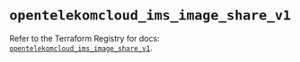 # `opentelekomcloud_ims_image_share_v1`

Refer to the Terraform Registry for docs: [`opentelekomcloud_ims_image_share_v1`](https://registry.terraform.io/providers/opentelekomcloud/opentelekomcloud/1.36.35/docs/resources/ims_image_share_v1).
